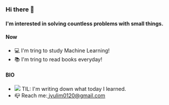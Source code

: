### Hi there 👋

#### I'm interested in solving countless problems with small things.


#### Now

- 💻 I'm tring to study Machine Learning!
- 📚 I'm tring to read books everyday!
#### BIO

- <a href="https://velog.io/@yulim2"><img src="https://img.shields.io/badge/Tech%20Blog-11B48A?style=flat-square&logo=Vimeo&logoColor=white&link=https://velog.io/@yulim2"/></a> TIL: I'm writing down what today I learned.
- 📪 Reach me:<a href="jyulim0120@gmail.com"> jyulim0120@gmail.com</a> 
  
